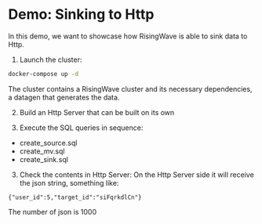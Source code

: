 # Demo: Sinking to Http

In this demo, we want to showcase how RisingWave is able to sink data to Http.

1. Launch the cluster:

```sh
docker-compose up -d
```

The cluster contains a RisingWave cluster and its necessary dependencies, a datagen that generates the data.

2. Build an Http Server that can be built on its own

3. Execute the SQL queries in sequence:

- create_source.sql
- create_mv.sql
- create_sink.sql

3. Check the contents in Http Server:
On the Http Server side it will receive the json string, something like:
```
{"user_id":5,"target_id":"siFqrkdlCn"}
```
The number of json is 1000
